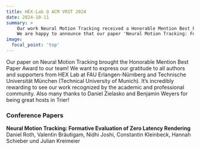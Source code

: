 ```yaml
---
title: HEX-Lab @ ACM VRST 2024 
date: 2024-10-11
summary: >
    Our work Neural Motion Tracking received a Honorable Mention Best Paper Award.
    We are happy to announce that our paper 'Neural Motion Tracking: Formative Evaluation of Zero Latency Rendering' is presented at VRST 2024.
image:
  focal_point: 'top'
---
```


Our paper on Neural Motion Tracking brought the Honorable Mention Best Paper Award to our team!
We want to express our gratitude to all authors and supporters from HEX Lab at FAU Erlangen-Nürnberg and Technische Universität München (Technical University of Munich). It’s incredibly rewarding to see our work recognized by the academic and professional community. Also many thanks to Daniel Zielasko and Benjamin Weyers for being great hosts in Trier!

### Conference Papers
**Neural Motion Tracking: Formative Evaluation of Zero Latency Rendering**
Daniel Roth, Valentin Bräutigam, Nidhi Joshi, Constantin Kleinbeck, Hannah Schieber und Julian Kreimeier
